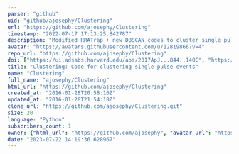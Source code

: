 ```yaml
---
parser: "github"
uid: "github/ajosephy/Clustering"
url: "https://github.com/ajosephy/Clustering"
timestamp: "2022-07-17 17:13:25.842787"
description: "Modified RRATrap + new DBSCAN codes to cluster single pulse events."
avatar: "https://avatars.githubusercontent.com/u/12819866?v=4"
repo_url: "https://github.com/ajosephy/Clustering"
doi: ["https://ui.adsabs.harvard.edu/abs/2017ApJ...844..140C", "https://ui.adsabs.harvard.edu/abs/2020ascl.soft11018J/abstract"]
title: "Clustering: Code for clustering single pulse events"
name: "Clustering"
full_name: "ajosephy/Clustering"
html_url: "https://github.com/ajosephy/Clustering"
created_at: "2016-01-28T20:58:16Z"
updated_at: "2016-01-28T21:54:18Z"
clone_url: "https://github.com/ajosephy/Clustering.git"
size: 20
language: "Python"
subscribers_count: 1
owner: {"html_url": "https://github.com/ajosephy", "avatar_url": "https://avatars.githubusercontent.com/u/12819866?v=4", "login": "ajosephy", "type": "User"}
date: "2023-07-22 14:19:36.628967"
---
```

